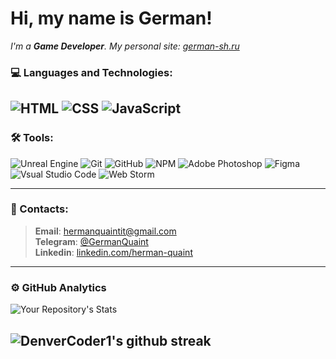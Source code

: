 # Hi, my name is **German**!

_I'm a **Game Developer**._
_My personal site: [german-sh.ru](https://german-sh.ru/)_

### 💻 Languages and Technologies:
![HTML](https://img.shields.io/badge/-HTML-404040?style=flat&logo=html5)
![CSS](https://img.shields.io/badge/-CSS-404040?style=flat&logo=CSS3&logoColor=1572B6)
![JavaScript](https://img.shields.io/badge/-JavaScript-404040?style=flat&logo=javaScript)
---
### 🛠 Tools:
![Unreal Engine](https://img.shields.io/badge/-Unreal_Engine-404040?style=flat&logo=unrealengine&logoColor=05c1fd)
![Git](https://img.shields.io/badge/-Git-404040?style=flat&logo=git)
![GitHub](https://img.shields.io/badge/-GitHub-404040?style=flat&logo=github)
![NPM](https://img.shields.io/badge/-NPM-404040?style=flat&logo=npm)
![Adobe Photoshop](https://img.shields.io/badge/-Photoshop-404040?style=flat&logo=adobe-photoshop)
![Figma](https://img.shields.io/badge/-Figma-404040?style=flat&logo=figma)
![Vsual Studio Code](https://img.shields.io/badge/-Visual_Studio_Code-404040?style=flat&logo=visual-studio-code&logoColor=007ACC)
![Web Storm](https://img.shields.io/badge/-WebStorm-404040?style=flat&logo=WebStorm&logoColor=05c1fd)


---
### 💬 Contacts:
> **Email**: [hermanquaintit@gmail.com](hermanquaintit@gmail.com) <br>
> **Telegram**:  [@GermanQuaint](https://t.me/GermanQuaint)<br>
> **Linkedin**: [linkedin.com/herman-quaint](www.linkedin.com/in/germansakhno)<br>


---
### ⚙️ GitHub Analytics 
![Your Repository's Stats](https://github-readme-stats.vercel.app/api/top-langs/?username=HermanQuaint&theme=radical&layout=compact)

![DenverCoder1's github streak](https://github-readme-streak-stats.herokuapp.com/?user=HermanQuaint&theme=radical)
---

<!-- https://github.com/DenverCoder1/github-readme-streak-stats -->
<!-- https://shields.io/ -->
<!-- https://simpleicons.org/ -->




<!--
**HermanQuaint/HermanQuaint** is a ✨ _special_ ✨ repository because its `README.md` (this file) appears on your GitHub profile.

Here are some ideas to get you started:

- 🔭 I’m currently working on ...
- 🌱 I’m currently learning ...
- 👯 I’m looking to collaborate on ...
- 🤔 I’m looking for help with ...
- 💬 Ask me about ...
- 📫 How to reach me: ...
- 😄 Pronouns: ...
- ⚡ Fun fact: ...
-->
